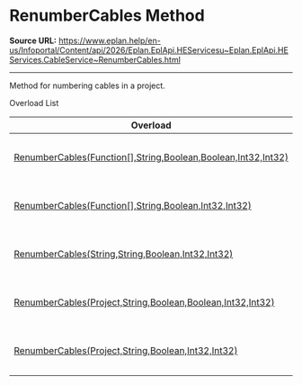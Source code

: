 # RenumberCables Method

**Source URL:** https://www.eplan.help/en-us/Infoportal/Content/api/2026/Eplan.EplApi.HEServicesu~Eplan.EplApi.HEServices.CableService~RenumberCables.html

---

Method for numbering cables in a project.

Overload List

| Overload | Description |
| --- | --- |
| [RenumberCables(Function[],String,Boolean,Boolean,Int32,Int32)](topic1307.html) | Method for numbering cables in a project. |
| [RenumberCables(Function[],String,Boolean,Int32,Int32)](Eplan.EplApi.HEServicesu~Eplan.EplApi.HEServices.CableService~RenumberCables(Function[],String,Boolean,Int32,Int32).html) | Method for numbering cables in a project. |
| [RenumberCables(String,String,Boolean,Int32,Int32)](Eplan.EplApi.HEServicesu~Eplan.EplApi.HEServices.CableService~RenumberCables(String,String,Boolean,Int32,Int32).html) | Method for numbering cables in a project. |
| [RenumberCables(Project,String,Boolean,Boolean,Int32,Int32)](topic1308.html) | Method for numbering cables in a project. |
| [RenumberCables(Project,String,Boolean,Int32,Int32)](Eplan.EplApi.HEServicesu~Eplan.EplApi.HEServices.CableService~RenumberCables(Project,String,Boolean,Int32,Int32).html) | Method for numbering cables in a project. |
